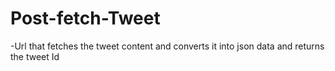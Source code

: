 # Post-fetch-Tweet

-Url that fetches the tweet content and converts it into json data and returns the tweet Id
